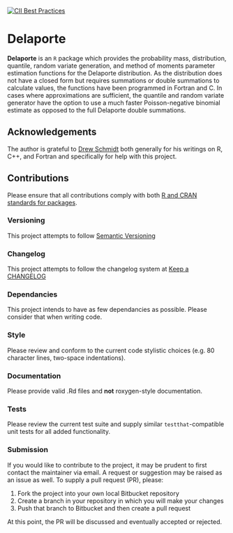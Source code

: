 [![CII Best Practices](https://bestpractices.coreinfrastructure.org/projects/2011/badge)](https://bestpractices.coreinfrastructure.org/projects/2011)

# Delaporte

**Delaporte** is an `R` package which provides the probability mass, distribution, quantile, random variate generation, and method of moments parameter estimation functions for the Delaporte distribution. As the distribution does not have a closed form but requires summations or double summations to calculate values, the functions have been programmed in Fortran and C. In cases where approximations are sufficient, the quantile and random variate generator have the option to use a much faster Poisson-negative binomial estimate as opposed to the full Delaporte double summations.


## Acknowledgements
The author is grateful to [Drew Schmidt](https://github.com/wrathematics) both generally for his writings on R, C++, and Fortran and specifically for help with this project.

## Contributions
Please ensure that all contributions comply with both [R and CRAN standards for packages](https://cran.r-project.org/doc/manuals/r-release/R-exts.html).
### Versioning
This project attempts to follow [Semantic Versioning](http://semver.org/)
### Changelog
This project attempts to follow the changelog system at [Keep a CHANGELOG](http://keepachangelog.com/)
### Dependancies
This project intends to have as few dependancies as possible. Please consider that when writing code.
### Style
Please review and conform to the current code stylistic choices (e.g. 80 character lines, two-space indentations).
### Documentation
Please provide valid .Rd files and **not** roxygen-style documentation.
### Tests
Please review the current test suite and supply similar `testthat`-compatible unit tests for all added functionality. 
### Submission

If you would like to contribute to the project, it may be prudent to first contact the maintainer via email. A request or suggestion may be raised as an issue as well. To supply a pull request (PR), please:

 1. Fork the project into your own local Bitbucket repository
 2. Create a branch in your repository in which you will make your changes
 3. Push that branch to Bitbucket and then create a pull request
 
At this point, the PR will be discussed and eventually accepted or rejected.